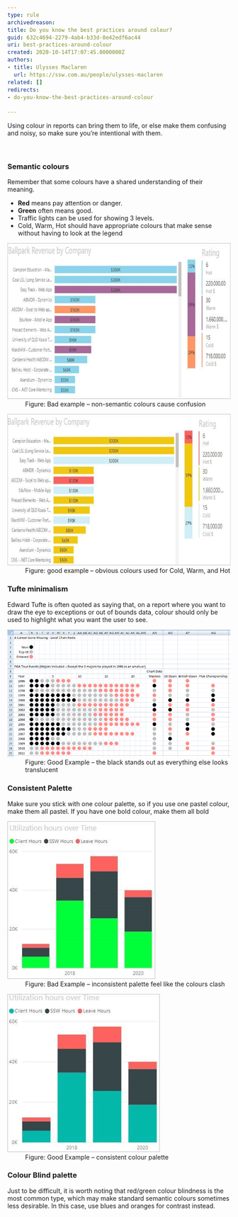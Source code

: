 ```yaml
---
type: rule
archivedreason: 
title: Do you know the best practices around colour?
guid: 632c4694-2279-4ab4-b33d-8e42edf6ac44
uri: best-practices-around-colour
created: 2020-10-14T17:07:45.0000000Z
authors:
- title: Ulysses Maclaren
  url: https://ssw.com.au/people/ulysses-maclaren
related: []
redirects:
- do-you-know-the-best-practices-around-colour

---
```



Using colour in reports can bring them to life, or else make them confusing and noisy, so make sure you’re intentional with them.<br>
<br><excerpt class='endintro'></excerpt><br>
<h3 class="ssw15-rteElement-H3">​Semantic colours</h3><p class="ssw15-rteElement-P">Remember that some colours have a shared understanding of their meaning. </p><ul><li>
      <b>Red</b> means pay attention or danger. </li><li>
      <b>Green</b> often means good. <br></li><li>Traffic lights can be used for showing 3 levels. </li><li>Cold, Warm, Hot should have appropriate colours that make sense without having to look at the legend</li></ul><dl class="badImage"><dt><img src="colours-powerbi-bad.jpg" alt="colours-powerbi-bad.jpg" style="width:746px;height:352px;" /></dt><dd>Figure: Bad example – non-semantic colours cause confusion</dd></dl><dl class="goodImage"><dt><img src="colours-powerbi-good.jpg" alt="colours-powerbi-good.jpg" style="width:750px;height:342px;" /></dt><dd>Figure: good example – obvious colours used for Cold, Warm, and Hot</dd></dl><h3 class="ssw15-rteElement-H3">Tufte minimalism</h3><p class="ssw15-rteElement-P">Edward Tufte is often quoted as saying that, on a report where you want to draw the eye to exceptions or out of bounds data, colour should only be used to highlight what you want the user to see. </p><dl class="goodImage"><dt><img src="tufte-good.png" alt="tufte-good.png" style="width:750px;" /></dt><dd>Figure: Good Example – the black stands out as everything else looks translucent</dd></dl><h3 class="ssw15-rteElement-H3">Consistent Palette</h3><p>Make sure you stick with one colour palette, so if you use one pastel colour, make them all pastel. If you have one bold colour, make them all bold</p><dl class="badImage"><dt><img src="pallete-bad.jpg" alt="pallete-bad.jpg" /></dt><dd>Figure: Bad Example – inconsistent palette feel like the colours clash</dd></dl><dl class="goodImage"><dt><img src="pallete-good.jpg" alt="pallete-good.jpg" /></dt><dd>Figure: Good Example – consistent colour palette</dd></dl><h3 class="ssw15-rteElement-H3">Colour Blind palette</h3><p>Just to be difficult, it is worth noting that red/green colour blindness is the most common type, which may make standard semantic colours sometimes less desirable. In this case, use blues and oranges for contrast instead.<br></p><br><br>


